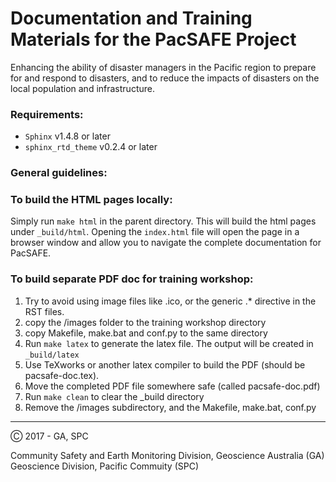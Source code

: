 # Documentation and Training Materials for the **PacSAFE Project**

Enhancing the ability of disaster managers in the Pacific region to prepare for and respond to disasters, and to reduce the impacts of disasters on the local population and infrastructure.

### Requirements:

* `Sphinx` v1.4.8 or later
* `sphinx_rtd_theme` v0.2.4 or later

### General guidelines:


### To build the HTML pages locally:

Simply run `make html` in the parent directory. This will build the html pages under `_build/html`. Opening the `index.html` file will open the page in a browser window and allow you to navigate the complete documentation for PacSAFE.


### To build separate PDF doc for training workshop:

1. Try to avoid using image files like .ico, or the generic .* directive in the RST files. 
2. copy the /images folder to the training workshop directory
3. copy Makefile, make.bat and conf.py to the same directory
4. Run `make latex` to generate the latex file. The output will be created in `_build/latex`
5. Use TeXworks or another latex compiler to build the PDF (should be pacsafe-doc.tex).
6. Move the completed PDF file somewhere safe (called pacsafe-doc.pdf)
7. Run `make clean` to clear the _build directory
8. Remove the /images subdirectory, and the Makefile, make.bat, conf.py


---

Ⓒ 2017 -  GA, SPC

Community Safety and Earth Monitoring Division, Geoscience Australia (GA)
Geoscience Division, Pacific Commuity (SPC)

